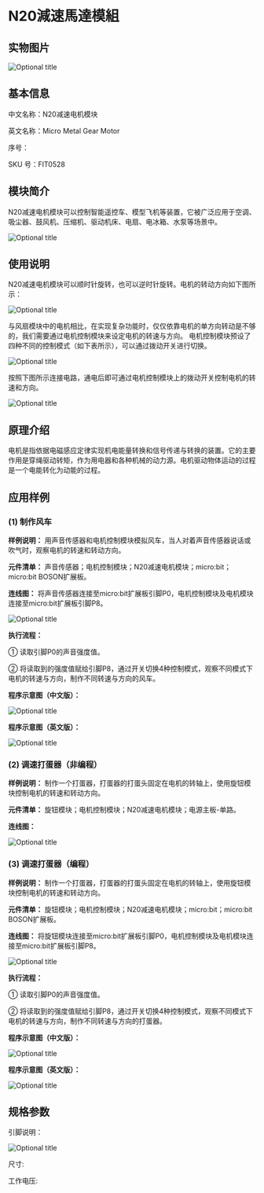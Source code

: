 # N20減速馬達模組

## 实物图片

![Optional title](../.gitbook/assets/bosonn20-jian-su-dian-ji-mo-kuai-shi-wu-tu.jpg)

## 基本信息

中文名称：N20减速电机模块

英文名称：Micro Metal Gear Motor

序号：

SKU 号：FIT0528

## 模块简介

N20减速电机模块可以控制智能遥控车、模型飞机等装置，它被广泛应用于空调、吸尘器、鼓风机、压缩机、驱动机床、电扇、电冰箱、水泵等场景中。

![Optional title](../.gitbook/assets/bosonn20-jian-su-dian-ji-mo-kuai-shi-li.png)

## 使用说明

N20减速电机模块可以顺时针旋转，也可以逆时针旋转。电机的转动方向如下图所示：

![Optional title](../.gitbook/assets/bosonn20-jian-su-dian-ji-mo-kuai-shi-yong-shuo-ming-1.png)

与风扇模块中的电机相比，在实现复杂功能时，仅仅依靠电机的单方向转动是不够的，我们需要通过电机控制模块来设定电机的转速与方向。 电机控制模块预设了四种不同的控制模式（如下表所示），可以通过拨动开关进行切换。

![Optional title](../.gitbook/assets/bosonn20-jian-su-dian-ji-mo-kuai-shi-yong-shuo-ming-2.png)

按照下图所示连接电路，通电后即可通过电机控制模块上的拨动开关控制电机的转速和方向。

![Optional title](../.gitbook/assets/bosonn20-jian-su-dian-ji-mo-kuai-shi-yong-shuo-ming-3.png)

## 原理介绍

电机是指依据电磁感应定律实现机电能量转换和信号传递与转换的装置。它的主要作用是穿绳驱动转矩，作为用电器和各种机械的动力源。电机驱动物体运动的过程是一个电能转化为动能的过程。

## 应用样例

### **\(1\) 制作风车**

**样例说明：** 用声音传感器和电机控制模块模拟风车，当人对着声音传感器说话或吹气时，观察电机的转速和转动方向。

**元件清单：** 声音传感器；电机控制模块；N20减速电机模块；micro:bit；micro:bit BOSON扩展板。

**连线图：** 将声音传感器连接至micro:bit扩展板引脚P0，电机控制模块及电机模块连接至micro:bit扩展板引脚P8。

![Optional title](../.gitbook/assets/bosonn20-jian-su-dian-ji-mo-kuai-zhi-zuo-feng-che-lian-xian-tu.png)

**执行流程：**

① 读取引脚P0的声音强度值。

② 将读取到的强度值赋给引脚P8，通过开关切换4种控制模式，观察不同模式下电机的转速与方向，制作不同转速与方向的风车。

**程序示意图（中文版）：**

![Optional title](../.gitbook/assets/bosonn20-jian-su-dian-ji-mo-kuai-zhi-zuo-feng-che-cheng-xu-shi-yi-tu-zhong-wen-ban.png)

**程序示意图（英文版）：**

![Optional title](../.gitbook/assets/bosonn20-jian-su-dian-ji-mo-kuai-zhi-zuo-feng-che-cheng-xu-shi-yi-tu-ying-wen-ban.png)

### **\(2\) 调速打蛋器（非编程）**

**样例说明：** 制作一个打蛋器，打蛋器的打蛋头固定在电机的转轴上，使用旋钮模块控制电机的转速和转动方向。

**元件清单：** 旋钮模块；电机控制模块；N20减速电机模块；电源主板-单路。

**连线图：**

![Optional title](../.gitbook/assets/bosonn20-jian-su-dian-ji-mo-kuai-tiao-su-da-dan-qi-1-lian-xian-tu.png)

### **\(3\) 调速打蛋器（编程）**

**样例说明：** 制作一个打蛋器，打蛋器的打蛋头固定在电机的转轴上，使用旋钮模块控制电机的转速和转动方向。

**元件清单：** 旋钮模块；电机控制模块；N20减速电机模块；micro:bit；micro:bit BOSON扩展板。

**连线图：** 将旋钮模块连接至micro:bit扩展板引脚P0，电机控制模块及电机模块连接至micro:bit扩展板引脚P8。

![Optional title](../.gitbook/assets/bosonn20-jian-su-dian-ji-mo-kuai-tiao-su-da-dan-qi-2-lian-xian-tu.png)

**执行流程：**

① 读取引脚P0的声音强度值。

② 将读取到的强度值赋给引脚P8，通过开关切换4种控制模式，观察不同模式下电机的转速与方向，制作不同转速与方向的打蛋器。

**程序示意图（中文版）：**

![Optional title](../.gitbook/assets/bosonn20-jian-su-dian-ji-mo-kuai-tiao-su-da-dan-qi-2-cheng-xu-shi-yi-tu-zhong-wen-ban.png)

**程序示意图（英文版）：**

![Optional title](../.gitbook/assets/bosonn20-jian-su-dian-ji-mo-kuai-tiao-su-da-dan-qi-2-cheng-xu-shi-yi-tu-ying-wen-ban.png)

## 规格参数

引脚说明：

![Optional title](../.gitbook/assets/bosonn20-jian-su-dian-ji-mo-kuai-yin-jiao-shuo-ming.png)

尺寸:

工作电压:

